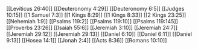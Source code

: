 [[Leviticus 26:40]]
[[Deuteronomy 4:29]]
[[Deuteronomy 6:5]]
[[Judges 10:15]]
[[1 Samuel 7:3]]
[[1 Kings 8:29]]
[[1 Kings 8:33]]
[[2 Kings 23:25]]
[[Nehemiah 1:9]]
[[Psalms 119:2]]
[[Psalms 119:10]]
[[Psalms 119:145]]
[[Proverbs 23:26]]
[[Isaiah 55:6]]
[[Jeremiah 3:10]]
[[Jeremiah 24:7]]
[[Jeremiah 29:12]]
[[Jeremiah 29:13]]
[[Daniel 6:10]]
[[Daniel 6:11]]
[[Daniel 9:13]]
[[Hosea 14:1]]
[[Jonah 2:4]]
[[Acts 8:36]]
[[Romans 10:10]]
